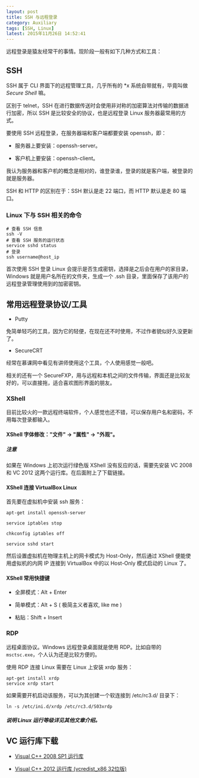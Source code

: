 ```yaml
---
layout: post
title: SSH 与远程登录
category: Auxiliary
tags: [SSH, Linux]
latest: 2015年11月26日 14:52:41
---
```


远程登录是猿友经常干的事情。现阶段一般有如下几种方式和工具：

SSH
-

SSH 属于 CLI 界面下的远程管理工具，几乎所有的 *x 系统自带就有，毕竟叫做 _Secure Shell_ 嘛。

区别于 telnet，SSH 在进行数据传送时会使用非对称的加密算法对传输的数据进行加密，所以 SSH 是比较安全的协议，也是远程登录 Linux 服务器最常用的方式。

要使用  SSH 远程登录，在服务器端和客户端都要安装 openssh，即：

- 服务器上要安装：openssh-server。

- 客户机上要安装：openssh-client。

我认为服务器和客户机的概念是相对的，谁登录谁，登录的就是客户端，被登录的就是服务器。

SSH 和 HTTP 的区别在于：SSH 默认是走 22 端口，而 HTTP 默认是走 80 端口。

### Linux 下与 SSH 相关的命令

```
# 查看 SSH 信息
ssh -V
# 查看 SSH 服务的运行状态
service sshd status
# 登录
ssh username@host_ip
```

首次使用 SSH 登录 Linux 会提示是否生成密钥，选择是之后会在用户的家目录，Windows 就是用户名所在的文件夹，生成一个 .ssh 目录，里面保存了该用户的远程登录管理使用到的加密密钥。

常用远程登录协议/工具
-

- Putty

免简单轻巧的工具，因为它的轻便，在现在还不时使用，不过作者貌似好久没更新了。

- SecureCRT

经常在慕课网中看见有讲师使用这个工具，个人使用感觉一般吧。

相关的还有一个 SecureFXP，用与远程和本机之间的文件传输，界面还是比较友好的，可以直接拖，适合喜欢图形界面的朋友。

### XShell

目前比较火的一款远程终端软件，个人感觉也还不错，可以保存用户名和密码，不用每次登录都输入。

#### XShell 字体修改："文件" -> "属性" -> "外观"。

##### **注意**

如果在 Windows 上初次运行绿色版 XShell 没有反应的话，需要先安装 VC 
2008 和 VC 2012 这两个运行库。在后面附上了下载链接。

#### XShell 连接 VirtualBox Linux

首先要在虚拟机中安装 ssh 服务：

```
apt-get install openssh-server

service iptables stop

chkconfig iptables off

service sshd start
```

然后设置虚拟机在物理主机上的网卡模式为 Host-Only，然后通过 XShell 便能使用虚拟机的内网 IP 连接到 VirtualBox 中的以 Host-Only 模式启动的 Linux 了。

#### XShell 常用快捷键

- 全屏模式：Alt + Enter

-  简单模式：Alt + S ( 极简主义者喜欢, like me )

- 粘贴：Shift + Insert

### RDP

远程桌面协议。Windows 远程登录桌面就是使用 RDP。比如自带的 `msctsc.exe`，个人认为还是比较方便的。

使用 RDP 连接 Linux 需要在 Linux 上安装 xrdp 服务：

```
apt-get install xrdp
service xrdp start
```

如果需要开机启动该服务，可以为其创建一个软连接到 /etc/rc3.d/ 目录下：

```
ln -s /etc/ini.d/xrdp /etc/rc3.d/S03xrdp
```

##### **说明** Linux 运行等级详见其他文章介绍。

VC 运行库下载
-

- [Visual C++ 2008 SP1 运行库](http://www.microsoft.com/zh-cn/download/details.aspx?id=5582)

- [Visual C++ 2012 运行库 (vcredist_x86 32位版)](http://www.microsoft.com/zh-cn/download/details.aspx?id=30679)
